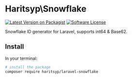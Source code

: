 # Haritsyp\Snowflake

[![Latest Version on Packagist][ico-version]][link-packagist]
[![Software License][ico-license]](LICENSE.md)

Snowflake ID generator for Laravel, supports int64 & Base62.

## Install 

In your terminal:

``` bash
# install the package
composer require haritsyp/laravel-snowflake
```

[ico-version]: https://img.shields.io/badge/packagist-1.0-brightgreen
[ico-license]: https://img.shields.io/badge/license-MIT-green
[link-packagist]: https://packagist.org/packages/haritsyp/laravel-snowflake